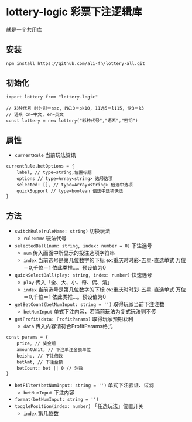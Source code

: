 # lottery-logic 彩票下注逻辑库

就是一个共用库

安装
------
    npm install https://github.com/ali-fh/lottery-all.git
    
初始化
------
    import lottery from "lottery-logic"
    
    // 彩种代号 时时彩＝ssc, PK10＝pk10, 11选5＝l115, 快3＝k3
    // 语系 cn=中文, en=英文
    const lottery = new lottery("彩种代号","语系","密钥")
属性
------
+ `currentRule` 当前玩法资讯
````
currentRule.betOptions = {
    label, // type=string,位置标题
    options // type=Array<string> 选号选项
    selected: [], // type=Array<string> 倍选中选项
    quickSupport // type=boolean 倍选中选项快选
}
````    
方法
------
+ `switchRule(ruleName: string)` 切换玩法
    + `ruleName` 玩法代号
+ `selectedBall(num: string, index: number = 0)` 下注选号
    + `num` 传入画面中所显示的投注选项字符串
    + `index` 当前选号是第几位数字的下标 ex:重庆时时彩-五星-直选单式 万位＝0,千位＝1 依此类推...。预设值为0
+ `quickSelectBall(play: string, index: number)` 快速选号
    + `play` 传入「全、大、小、奇、偶、清」
    + `index` 当前选号是第几位数字的下标 ex:重庆时时彩-五星-直选单式 万位＝0,千位＝1 依此类推...。预设值为0
+ `getBetCount(betNumInput: string = '')` 取得玩家当前下注注数
    + `betNumInput` 单式下注内容，若当前玩法为复式玩法则不传
+ `getProfit(data: ProfitParams)` 取得玩家预期获利
    + `data` 传入内容请符合ProfitParams格式
````
const params = {
    prize, // 奖金组
    amountUnit, // 下注单注金额单位
    beishu, // 下注倍数
    betAmt, // 下注金额
    betCount: bet || 0 // 注数
}
````
+ `betFilter(betNumInput: string = '')` 单式下注验证、过滤
    + `betNumInput` 下注内容
+ `format(betNumInput: string = '')`
+ `togglePosition(index: number)` 「任选玩法」位置开关
    + `index` 第几位数
